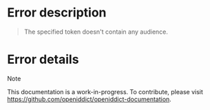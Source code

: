 # Error description

> The specified token doesn't contain any audience.

# Error details

> [!NOTE]
> This documentation is a work-in-progress. To contribute, please visit https://github.com/openiddict/openiddict-documentation.
